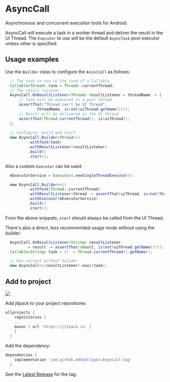 # AsyncCall
Asynchronous and concurrent execution tools for Android.  

AsyncCall will execute a task in a worker thread and deliver the result in the UI Thread. The `Executor` to use will be the default  `AsyncTask` pool executor unless other is specified.

## Usage examples

Use the `Builder` class to configure the `AsincCall` as follows:
```java
  // The task to run in the form of a Callable
  Callable<Thread> task = Thread::currentThread;
  // The result listener
  AsyncCall.OnResultListener<Thread> resultListener = threadName -> {
      // Task will be executed in a pool thread
      assertThat("Thread can't be UI Thread",
              threadName, is(not(uiThread.getName())));
      // Result will be delivered in the UI thread
      assertThat(Thread.currentThread(), is(uiThread));
  };
  
  // Configure, build and start
  new AsyncCall.Builder<Thread>()
          .withTask(task)
          .withResultListener(resultListener)
          .build()
          .start();
```
Also a custom `Executor` can be used:
```java
  mExecutorService = Executors.newSingleThreadExecutor();

  new AsyncCall.Builder<>()
          .withTask(Thread::currentThread)
          .withResultListener(thread -> assertThat(uiThread, is(not(thread))))
          .withExecutor(mExecutorService)
          .build()
          .start();
```
From the above snippets, `start` should always be called from the UI Thread.  

There's also a direct, less recommended usage mode without using the builder:
```java
  AsyncCall.OnResultListener<String> resultListener
          = result -> assertThat(result, is(not(uiThread.getName())));
  Callable<String> task = () -> Thread.currentThread().getName();

  // Raw variant without builder
  new AsyncCall<>(resultListener).exec(task);
```

## Add to project
[![](https://jitpack.io/v/eddiellopez/asynccall.svg)](https://jitpack.io/#eddiellopez/asynccall)

Add jitpack to your project repositores:
```gradle
allprojects {
    repositories {
    ...
    maven { url 'https://jitpack.io' }
    }
  }
```
Add the dependency:
```gradle
dependencies {
    implementation 'com.github.eddiellopez:AsynCall:tag'
  }
```
See the [Latest Release](https://github.com/eddiellopez/AsyncCall/releases/latest) for the tag.

